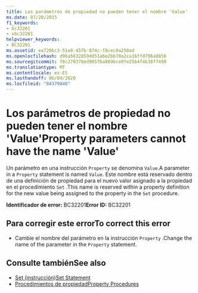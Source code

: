 ```yaml
---
title: Los parámetros de propiedad no pueden tener el nombre 'Value'
ms.date: 07/20/2015
f1_keywords:
- bc32201
- vbc32201
helpviewer_keywords:
- BC32201
ms.assetid: ea720bc3-51e8-45fb-874c-f8cec9a250ad
ms.openlocfilehash: d9ba5632859dd51abe2bb78a2ca16ffd796a8856
ms.sourcegitcommit: f8c270376ed905f6a8896ce0fe25b4f4b38ff498
ms.translationtype: MT
ms.contentlocale: es-ES
ms.lasthandoff: 06/04/2020
ms.locfileid: "84379840"
---
```

# <a name="property-parameters-cannot-have-the-name-value"></a><span data-ttu-id="5b6bd-102">Los parámetros de propiedad no pueden tener el nombre 'Value'</span><span class="sxs-lookup"><span data-stu-id="5b6bd-102">Property parameters cannot have the name 'Value'</span></span>
<span data-ttu-id="5b6bd-103">Un parámetro en una instrucción `Property` se denomina `Value`.</span><span class="sxs-lookup"><span data-stu-id="5b6bd-103">A parameter in a `Property` statement is named `Value`.</span></span> <span data-ttu-id="5b6bd-104">Este nombre está reservado dentro de una definición de propiedad para el nuevo valor asignado a la propiedad en el procedimiento `Set` .</span><span class="sxs-lookup"><span data-stu-id="5b6bd-104">This name is reserved within a property definition for the new value being assigned to the property in the `Set` procedure.</span></span>  
  
 <span data-ttu-id="5b6bd-105">**Identificador de error:** BC32201</span><span class="sxs-lookup"><span data-stu-id="5b6bd-105">**Error ID:** BC32201</span></span>  
  
## <a name="to-correct-this-error"></a><span data-ttu-id="5b6bd-106">Para corregir este error</span><span class="sxs-lookup"><span data-stu-id="5b6bd-106">To correct this error</span></span>  
  
- <span data-ttu-id="5b6bd-107">Cambie el nombre del parámetro en la instrucción `Property` .</span><span class="sxs-lookup"><span data-stu-id="5b6bd-107">Change the name of the parameter in the `Property` statement.</span></span>  
  
## <a name="see-also"></a><span data-ttu-id="5b6bd-108">Consulte también</span><span class="sxs-lookup"><span data-stu-id="5b6bd-108">See also</span></span>

- [<span data-ttu-id="5b6bd-109">Set (instrucción)</span><span class="sxs-lookup"><span data-stu-id="5b6bd-109">Set Statement</span></span>](../language-reference/statements/set-statement.md)
- [<span data-ttu-id="5b6bd-110">Procedimientos de propiedad</span><span class="sxs-lookup"><span data-stu-id="5b6bd-110">Property Procedures</span></span>](../programming-guide/language-features/procedures/property-procedures.md)
